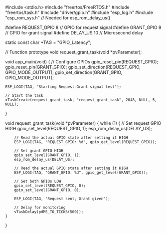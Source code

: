 #include <stdio.h>
#include "freertos/FreeRTOS.h"
#include "freertos/task.h"
#include "driver/gpio.h"
#include "esp_log.h"
#include "esp_rom_sys.h"  // Needed for esp_rom_delay_us()

#define REQUEST_GPIO 8  // GPIO for request signal
#define GRANT_GPIO 9    // GPIO for grant signal
#define DELAY_US 10     // Microsecond delay

static const char *TAG = "GPIO_Latency";

// Function prototype
void request_grant_task(void *pvParameter);

void app_main(void) {
    // Configure GPIOs
    gpio_reset_pin(REQUEST_GPIO);
    gpio_reset_pin(GRANT_GPIO);
    gpio_set_direction(REQUEST_GPIO, GPIO_MODE_OUTPUT);
    gpio_set_direction(GRANT_GPIO, GPIO_MODE_OUTPUT);

    ESP_LOGI(TAG, "Starting Request-Grant signal test");

    // Start the task
    xTaskCreate(request_grant_task, "request_grant_task", 2048, NULL, 5, NULL);
}

void request_grant_task(void *pvParameter) {
    while (1) {
        // Set request GPIO HIGH
        gpio_set_level(REQUEST_GPIO, 1);
        esp_rom_delay_us(DELAY_US);

        // Read the actual GPIO state after setting it HIGH
        ESP_LOGI(TAG, "REQUEST_GPIO: %d", gpio_get_level(REQUEST_GPIO));

        // Set grant GPIO HIGH
        gpio_set_level(GRANT_GPIO, 1);
        esp_rom_delay_us(DELAY_US);

        // Read the actual GPIO state after setting it HIGH
        ESP_LOGI(TAG, "GRANT_GPIO: %d", gpio_get_level(GRANT_GPIO));

        // Set both GPIOs LOW
        gpio_set_level(REQUEST_GPIO, 0);
        gpio_set_level(GRANT_GPIO, 0);

        ESP_LOGI(TAG, "Request sent, Grant given");

        // Delay for monitoring
        vTaskDelay(pdMS_TO_TICKS(500));
    }
}
